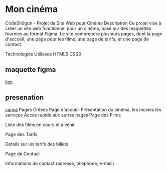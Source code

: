 # Mon cinéma
CodeShögun - Projet de Site Web pour Cinéma
Description
Ce projet vise à créer un site web fonctionnel pour un cinéma, basé sur des maquettes fournies au format Figma. Le site comprendra plusieurs pages, dont la page d'accueil, une page pour les films, une page de tarifs, et une page de contact.

Technologies Utilisées
HTML5
CSS3




## maquette figma 

[lien](https://www.canva.com/design/DAGT9Nnd46g/DxFIslxwLGmQw19SqCe1CQ/edit)


## presenation

[canva]()
Pages Créées
Page d'accueil
Présentation du cinéma, 
les movies
les services
Accès rapide aux autres pages
Page des Films

Liste des films en cours et à venir

Page des Tarifs

Détails sur les tarifs des billets

Page de Contact

Informations de contact (adresse, téléphone, e-mail)